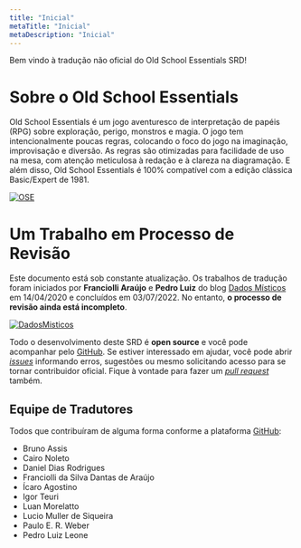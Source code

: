 ```yaml
---
title: "Inicial"
metaTitle: "Inicial"
metaDescription: "Inicial"
---
```


Bem vindo à tradução não oficial do Old School Essentials SRD!

# Sobre o Old School Essentials
Old School Essentials é um jogo aventuresco de interpretação de papéis (RPG) sobre exploração, perigo, monstros e magia. O jogo tem intencionalmente poucas regras, colocando o foco do jogo na imaginação, improvisação e diversão. As regras são otimizadas para facilidade de uso na mesa, com atenção meticulosa à redação e à clareza na diagramação. E além disso, Old School Essentials é 100% compatível com a edição clássica Basic/Expert de 1981.

[![OSE](https://ose-srd.netlify.app/imagens/ose_black_box.png)](https://necroticgnome.com/pages/about-old-school-essentials)

# Um Trabalho em Processo de Revisão
Este documento está sob constante atualização. Os trabalhos de tradução foram iniciados por **Franciolli Araújo** e **Pedro Luiz** do blog [Dados Místicos](https://dadosmisticos.com/) em 14/04/2020 e concluídos em 03/07/2022. No entanto, **o processo de revisão ainda está incompleto**.

[![DadosMisticos](https://ose-srd.netlify.app/imagens/logo_dados_misticos.png)](https://dadosmisticos.com)

Todo o desenvolvimento deste SRD é **open source** e você pode acompanhar pelo [GitHub](https://github.com/pedroleone/osr-srd). Se estiver interessado em ajudar, você pode abrir [*issues*](https://github.com/pedroleone/osr-srd/issues) informando erros, sugestões ou mesmo solicitando acesso para se tornar contribuidor oficial. Fique à vontade para fazer um [*pull request*](https://docs.github.com/pt/github/collaborating-with-pull-requests/proposing-changes-to-your-work-with-pull-requests/creating-a-pull-request) também.

## Equipe de Tradutores
Todos que contribuíram de alguma forma conforme a plataforma [GitHub](https://github.com/pedroleone/osr-srd/graphs/contributors):

* Bruno Assis
* Cairo Noleto
* Daniel Dias Rodrigues
* Franciolli da Silva Dantas de Araújo
* Ícaro Agostino
* Igor Teuri
* Luan Morelatto
* Lucio Muller de Siqueira
* Paulo E. R. Weber
* Pedro Luiz Leone